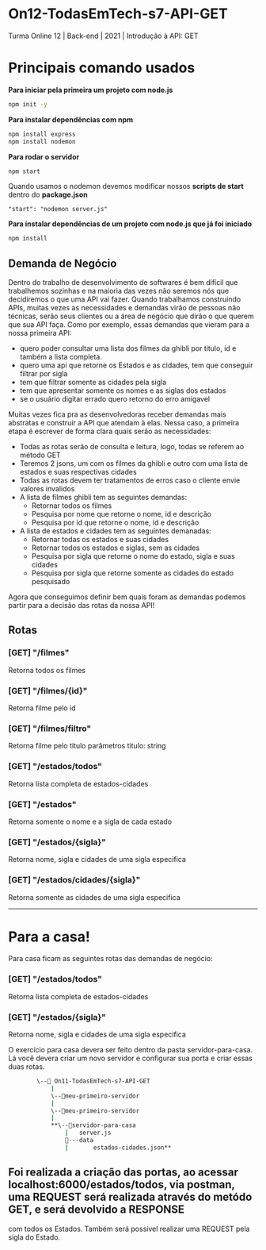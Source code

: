 
# On12-TodasEmTech-s7-API-GET
Turma Online 12 | Back-end | 2021 | Introdução à API: GET

# Principais comando usados

**Para iniciar pela primeira um projeto com node.js**

```bash
npm init -y
```

**Para instalar dependências com npm**

```bash
npm install express
npm install nodemon
```

**Para rodar o servidor**

```bash
npm start
```

Quando usamos o nodemon devemos modificar nossos **scripts de start** dentro do **package.json**

````JavaScrypt
"start": "nodemon server.js"
````

**Para instalar dependências de um projeto com node.js que já foi iniciado**

```bash
npm install
```

## Demanda de Negócio

Dentro do trabalho de desenvolvimento de softwares é bem difícil que trabalhemos sozinhas e na maioria das vezes não seremos nós que decidiremos o que uma API vai fazer. Quando trabalhamos construindo APIs, muitas vezes as necessidades e demandas virão de pessoas não técnicas, serão seus clientes ou a área de negócio que dirão o que querem que sua API faça.
Como por exemplo, essas demandas que vieram para a nossa primeira API: 

- quero poder consultar uma lista dos filmes da ghibli por titulo, id e também a lista completa.
- quero uma api que retorne os Estados e as cidades, tem que conseguir filtrar por sigla
- tem que filtrar somente as cidades pela sigla
- tem que apresentar somente os nomes e as siglas dos estados
- se o usuário digitar errado quero retorno do erro amigavel

Muitas vezes fica pra as desenvolvedoras receber demandas mais abstratas e construir a API que atendam à elas. Nessa caso, a primeira etapa é escrever de forma clara quais serão as necessidades:

- Todas as rotas serão de consulta e leitura, logo, todas se referem ao método GET
- Teremos 2 jsons, um com os filmes da ghibli e outro com uma lista de estados e suas respectivas cidades
- Todas as rotas devem ter tratamentos de erros caso o cliente envie valores invalidos
- A lista de filmes ghibli tem as seguintes demandas:
    - Retornar todos os filmes
    - Pesquisa por nome que retorne o nome, id e descrição
    - Pesquisa por id que retorne o nome, id e descrição
- A lista de estados e cidades tem as seguintes demanadas:
    - Retornar todas os estados e suas cidades
    - Retornar todos os estados e siglas, sem as cidades
    - Pesquisa por sigla que retorne o nome do estado, sigla e suas cidades
    - Pesquisa por sigla que retorne somente as cidades do estado pesquisado

Agora que conseguimos definir bem quais foram as demandas podemos partir para a decisão das rotas da nossa API!

## Rotas

### [GET] "/filmes"

Retorna todos os filmes

### [GET] "/filmes/{id}"

Retorna filme pelo id

### [GET] "/filmes/filtro"

Retorna filme pelo titulo
parâmetros titulo: string

### [GET] "/estados/todos"

Retorna lista completa de estados-cidades

### [GET] "/estados"

Retorna somente o nome e a sigla de cada estado

### [GET] "/estados/{sigla}"

Retorna nome, sigla e cidades de uma sigla especifica

### [GET] "/estados/cidades/{sigla}"

Retorna somente as cidades de uma sigla especifica

---

# Para a casa!

Para casa ficam as seguintes rotas das demandas de negócio:

### [GET] "/estados/todos"

Retorna lista completa de estados-cidades

### [GET] "/estados/{sigla}"

Retorna nome, sigla e cidades de uma sigla especifica

O exercício para casa devera ser feito dentro da pasta servidor-para-casa. Lá você devera criar um novo servidor e configurar sua porta e criar essas duas rotas. 

```bash
		\--📂 On11-TodasEmTech-s7-API-GET
			|
			\--📂meu-primeiro-servidor
			|
			\--📂meu-primeiro-servidor
			|				
			**\--📂servidor-para-casa
			    |   server.js
			    📂---data
			    |       estados-cidades.json**
```

## Foi realizada a criação das portas, ao acessar localhost:6000/estados/todos, via postman, uma REQUEST será realizada através do metódo GET, e será devolvido a RESPONSE 
com todos os Estados. Também será possível realizar uma REQUEST pela sigla do Estado.
